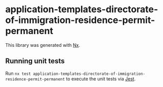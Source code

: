 <!-- gitbook-ignore -->

# application-templates-directorate-of-immigration-residence-permit-permanent

This library was generated with [Nx](https://nx.dev).

## Running unit tests

Run `nx test application-templates-directorate-of-immigration-residence-permit-permanent` to execute the unit tests via [Jest](https://jestjs.io).
